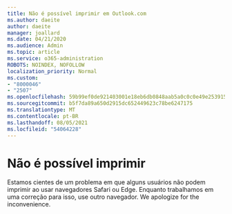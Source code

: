 ```yaml
---
title: Não é possível imprimir em Outlook.com
ms.author: daeite
author: daeite
manager: joallard
ms.date: 04/21/2020
ms.audience: Admin
ms.topic: article
ms.service: o365-administration
ROBOTS: NOINDEX, NOFOLLOW
localization_priority: Normal
ms.custom:
- "8000046"
- "2507"
ms.openlocfilehash: 59b99ef0de921403001e18eb6db0848aab5a0c0c0e49e253915e0bee806dc24b
ms.sourcegitcommit: b5f7da89a650d2915dc652449623c78be6247175
ms.translationtype: MT
ms.contentlocale: pt-BR
ms.lasthandoff: 08/05/2021
ms.locfileid: "54064228"
---
```

# <a name="unable-to-print"></a>Não é possível imprimir

Estamos cientes de um problema em que alguns usuários não podem imprimir ao usar navegadores Safari ou Edge. Enquanto trabalhamos em uma correção para isso, use outro navegador. We apologize for the inconvenience.